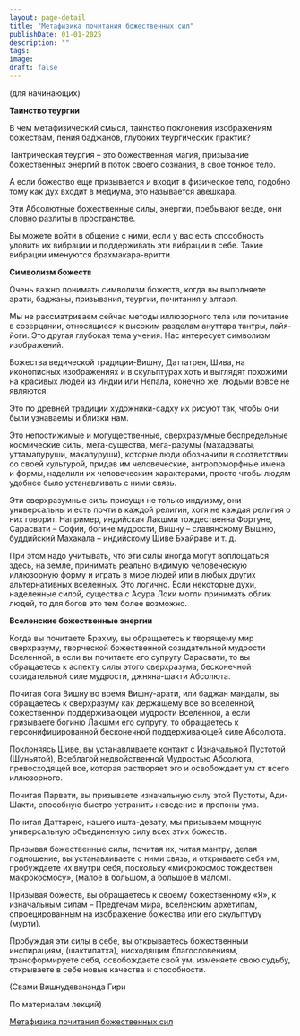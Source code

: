 ```yaml
---
layout: page-detail
title: "Метафизика почитания божественных сил"
publishDate: 01-01-2025
description: ""
tags:
image:
draft: false
---
```


(для начинающих)

**Таинство теургии**

В чем метафизический смысл, таинство поклонения изображениям божествам, пения баджанов, глубоких теургических практик?

Тантрическая теургия – это божественная магия, призывание божественных энергий в поток своего сознания, в свое тонкое тело.

А если божество еще призывается и входит в физическое тело, подобно тому как дух входит в медиума, это называется авешкара.

Эти Абсолютные божественные силы, энергии, пребывают везде, они словно разлиты в пространстве.

Вы можете войти в общение с ними, если у вас есть способность уловить их вибрации и поддерживать эти вибрации в себе. Такие вибрации именуются брахмакара-вритти.

**Символизм божеств**

Очень важно понимать символизм божеств, когда вы выполняете арати, баджаны, призывания, теургии, почитания у алтаря.

Мы не рассматриваем сейчас методы иллюзорного тела или почитание в созерцании, относящиеся к высоким разделам ануттара тантры, лайя-йоги. Это другая глубокая тема учения. Нас интересует символизм изображений.

Божества ведической традиции-Вишну, Даттатрея, Шива, на иконописных изображениях и в скульптурах хоть и выглядят похожими на красивых людей из Индии или Непала, конечно же, людьми вовсе не являются.

Это по древней традиции художники-садху их рисуют так, чтобы они были узнаваемы и близки нам.

Это непостижимые и могущественные, сверхразумные беспредельные космические силы, мега-существа, мега-разумы (махадэваты, уттамапуруши, махапуруши), которые люди обозначили в соответствии со своей культурой, придав им человеческие, антропоморфные имена и формы, наделили их человеческим характерами, просто чтобы людям удобнее было устанавливать с ними связь.

Эти сверхразумные силы присущи не только индуизму, они универсальны и есть почти в каждой религии, хотя не каждая религия о них говорит. Например, индийская Лакшми тождественна Фортуне, Сарасвати – Софии, богине мудрости, Вишну – славянскому Вышню, буддийский Махакала – индийскому Шиве Бхайраве и т. д.

При этом надо учитывать, что эти силы иногда могут воплощаться здесь, на земле, принимать реально видимую человеческую иллюзорную форму и играть в мире людей или в любых других альтернативных вселенных. Это логично. Если некоторые духи, наделенные силой, существа с Асура Локи могли принимать облик людей, то для богов это тем более возможно.

**Вселенские божественные энергии**

Когда вы почитаете Брахму, вы обращаетесь к творящему мир сверхразуму, творческой божественной созидательной мудрости Вселенной, а если вы почитаете его супругу Сарасвати, то вы обращаетесь к аспекту силы этого сверхразума, бесконечной созидательной силе мудрости, джняна-шакти Абсолюта.

Почитая бога Вишну во время Вишну-арати, или баджан мандалы, вы обращаетесь к сверхразуму как держащему все во вселенной, божественной поддерживающей мудрости Вселенной, а если призываете богиню Лакшми его супругу, то обращаетесь к персонифицированной бесконечной поддерживающей силе Абсолюта.

Поклоняясь Шиве, вы устанавливаете контакт с Изначальной Пустотой (Шуньятой), Всеблагой недвойственной Мудростью Абсолюта, превосходящей все, которая растворяет эго и освобождает ум от всего иллюзорного. 

Почитая Парвати, вы призываете изначальную силу этой Пустоты, Ади-Шакти, способную быстро устранить неведение и препоны ума.

Почитая Даттарею, нашего ишта-девату, мы призываем мощную универсальную объединенную силу всех этих божеств.

Призывая божественные силы, почитая их, читая мантру, делая подношение, вы устанавливаете с ними связь, и открываете себя им, пробуждаете их внутри себя, поскольку «микрокосмос тождествен макрокосмосу», (малое в большом, а большое в малом).

Призывая божеств, вы обращаетесь к своему божественному «Я», к изначальным силам – Предтечам мира, вселенским архетипам, спроецированным на изображение божества или его скульптуру (мурти).

Пробуждая эти силы в себе, вы открываетесь божественным инспирациям, (шактипатха), нисходящим благословениям, трансформируете себя, освобождаете свой ум, изменяете свою судьбу, открываете в себе новые качества и способности.

(Свами Вишнудевананда Гири

По материалам лекций)

[Метафизика почитания божественных сил](/binaries/file/news/f%5F2829.docx) 
